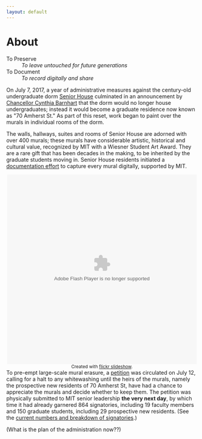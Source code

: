 ```yaml
---
layout: default
---
```


# About

<dl>
  <dt>To Preserve</dt>
    <dd><i>To leave untouched for future generations</i></dd>
  <dt>To Document</dt>
    <dd><i>To record digitally and share</i></dd>
</dl>

On July 7, 2017, a year of administrative measures against the century-old undergraduate dorm [Senior House](https://goo.gl/CV2aPV) culminated in an announcement by [Chancellor Cynthia Barnhart](https://goo.gl/ZRo6Dn) that the dorm would no longer house undergraduates; instead it would become a graduate residence now known as "70 Amherst St." As part of this reset, work began to paint over the murals in individual rooms of the dorm.

The walls, hallways, suites and rooms of Senior House are adorned with over 400 murals; these murals have considerable artistic, historical and cultural value, recognized by MIT with a Wiesner Student Art Award. They are a rare gift that has been decades in the making, to be inherited by the graduate students moving in. Senior House residents initiated a [documentation effort](https://goo.gl/4VbXzm) to capture every mural digitally, supported by MIT.

<div style="width:500px;height:500px;text-align:center;margin:auto;" ><object width="500" height="500" classid="clsid:d27cdb6e-ae6d-11cf-96b8-444553540000"  codebase="http://download.macromedia.com/pub/shockwave/cabs/flash/swflash.cab#version=6,0,40,0"> <param name="flashvars" value="offsite=true&amp;lang=en-us&amp;page_show_url=%2Fphotos%2F151658333%40N05%2Fsets%2F72157683749323401%2Fshow&amp;page_show_back_url=%2Fphotos%2F151658333%40N05%2Fsets%2F72157683749323401%2F&amp;user_id=151658333@N05&amp;set_id=72157683749323401" /> <param name="allowFullScreen" value="true" /> <param name="src" value="https://www.flickr.com/apps/slideshow/show.swf?v=71649" /> <embed width="500" height="500" type="application/x-shockwave-flash" src="https://www.flickr.com/apps/slideshow/show.swf?v=71649" flashvars="offsite=true&amp;lang=en-us&amp;page_show_url=%2Fphotos%2F151658333%40N05%2Fsets%2F72157683749323401%2Fshow&amp;page_show_back_url=%2Fphotos%2F151658333%40N05%2Fsets%2F72157683749323401%2F&amp;user_id=151658333@N05&amp;set_id=72157683749323401" allowFullScreen="true" /> </object><br /><small>Created with <a href="http://www.flickrslideshow.com">flickr slideshow</a>.</small></div>

To pre-empt large-scale mural erasure, a [petition](petition-responses) was circulated on July 12, calling for a halt to any whitewashing until the heirs of the murals, namely the prospective new residents of 70 Amherst St, have had a chance to appreciate the murals and decide whether to keep them. The petition was physically submitted to MIT senior leadership **the very next day**, by which time it had already garnered 864 signatories, including 19 faculty members and 150 graduate students, including 29 prospective new residents. (See the [current numbers and breakdown of signatories](petition-responses).)

(What is the plan of the administration now??)
